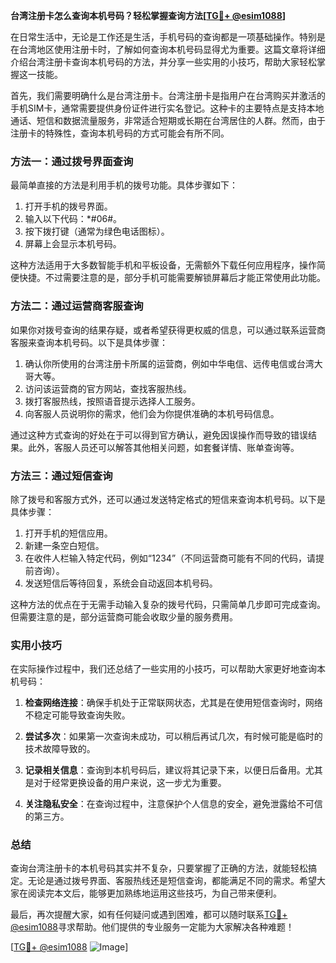 **台湾注册卡怎么查询本机号码？轻松掌握查询方法[[TG💪+ @esim1088](https://t.me/s/esim1088)]**

在日常生活中，无论是工作还是生活，手机号码的查询都是一项基础操作。特别是在台湾地区使用注册卡时，了解如何查询本机号码显得尤为重要。这篇文章将详细介绍台湾注册卡查询本机号码的方法，并分享一些实用的小技巧，帮助大家轻松掌握这一技能。

首先，我们需要明确什么是台湾注册卡。台湾注册卡是指用户在台湾购买并激活的手机SIM卡，通常需要提供身份证件进行实名登记。这种卡的主要特点是支持本地通话、短信和数据流量服务，非常适合短期或长期在台湾居住的人群。然而，由于注册卡的特殊性，查询本机号码的方式可能会有所不同。

### 方法一：通过拨号界面查询

最简单直接的方法是利用手机的拨号功能。具体步骤如下：

1. 打开手机的拨号界面。
2. 输入以下代码：*#06#。
3. 按下拨打键（通常为绿色电话图标）。
4. 屏幕上会显示本机号码。

这种方法适用于大多数智能手机和平板设备，无需额外下载任何应用程序，操作简便快捷。不过需要注意的是，部分手机可能需要解锁屏幕后才能正常使用此功能。

### 方法二：通过运营商客服查询

如果你对拨号查询的结果存疑，或者希望获得更权威的信息，可以通过联系运营商客服来查询本机号码。以下是具体步骤：

1. 确认你所使用的台湾注册卡所属的运营商，例如中华电信、远传电信或台湾大哥大等。
2. 访问该运营商的官方网站，查找客服热线。
3. 拨打客服热线，按照语音提示选择人工服务。
4. 向客服人员说明你的需求，他们会为你提供准确的本机号码信息。

通过这种方式查询的好处在于可以得到官方确认，避免因误操作而导致的错误结果。此外，客服人员还可以解答其他相关问题，如套餐详情、账单查询等。

### 方法三：通过短信查询

除了拨号和客服方式外，还可以通过发送特定格式的短信来查询本机号码。以下是具体步骤：

1. 打开手机的短信应用。
2. 新建一条空白短信。
3. 在收件人栏输入特定代码，例如“1234”（不同运营商可能有不同的代码，请提前咨询）。
4. 发送短信后等待回复，系统会自动返回本机号码。

这种方法的优点在于无需手动输入复杂的拨号代码，只需简单几步即可完成查询。但需要注意的是，部分运营商可能会收取少量的服务费用。

### 实用小技巧

在实际操作过程中，我们还总结了一些实用的小技巧，可以帮助大家更好地查询本机号码：

1. **检查网络连接**：确保手机处于正常联网状态，尤其是在使用短信查询时，网络不稳定可能导致查询失败。
   
2. **尝试多次**：如果第一次查询未成功，可以稍后再试几次，有时候可能是临时的技术故障导致的。

3. **记录相关信息**：查询到本机号码后，建议将其记录下来，以便日后备用。尤其是对于经常更换设备的用户来说，这一步尤为重要。

4. **关注隐私安全**：在查询过程中，注意保护个人信息的安全，避免泄露给不可信的第三方。

### 总结

查询台湾注册卡的本机号码其实并不复杂，只要掌握了正确的方法，就能轻松搞定。无论是通过拨号界面、客服热线还是短信查询，都能满足不同的需求。希望大家在阅读完本文后，能够更加熟练地运用这些技巧，为自己带来便利。

最后，再次提醒大家，如有任何疑问或遇到困难，都可以随时联系[TG💪+ @esim1088](https://t.me/s/esim1088)寻求帮助。他们提供的专业服务一定能为大家解决各种难题！

[[TG💪+ @esim1088](https://t.me/s/esim1088) ![Image](https://i.postimg.cc/4NQfJmqS/Snipaste-2025-05-13-00-14-12.png)]